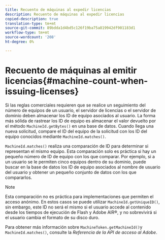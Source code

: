 ```yaml
---
title: Recuento de máquinas al expedir licencias
description: Recuento de máquinas al expedir licencias
copied-description: true
translation-type: tm+mt
source-git-commit: 89bdda1d4bd5c126f19ba75a819942df901183d1
workflow-type: tm+mt
source-wordcount: '208'
ht-degree: 0%

---
```



# Recuento de máquinas al emitir licencias{#machine-count-when-issuing-licenses}

Si las reglas comerciales requieren que se realice un seguimiento del número de equipos de un usuario, el servidor de licencias o el servidor de dominio deben almacenar los ID de equipo asociados al usuario. La forma más sólida de rastrear los ID de equipo es almacenar el valor devuelto por el método `MachineId.getBytes()` en una base de datos. Cuando llega una nueva solicitud, compare el ID del equipo de la solicitud con los ID del equipo conocidos mediante `MachineId.matches()`.

`MachineId.matches()` realiza una comparación de ID para determinar si representan el mismo equipo. Esta comparación solo es práctica si hay un pequeño número de ID de equipo con los que comparar. Por ejemplo, si a un usuario se le permiten cinco equipos dentro de su dominio, puede buscar en la base de datos los ID de equipo asociados al nombre de usuario del usuario y obtener un pequeño conjunto de datos con los que compararlos.

>[!NOTE]
>
>Esta comparación no es práctica para implementaciones que permiten el acceso anónimo. En estos casos se puede utilizar `MachineId.getUniqueID()`, sin embargo, este ID no será el mismo si el usuario accede al contenido desde los tiempos de ejecución de Flash y Adobe AIR®, y no sobrevivirá si el usuario cambia el formato de su disco duro.

Para obtener más información sobre `MachineToken.getMachineId()`y `MachineId.matches()`, consulte la *Referencia de la API de acceso al Adobe*.
